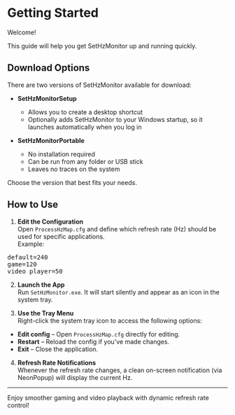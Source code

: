# Getting Started

Welcome! 

This guide will help you get SetHzMonitor up and running quickly.

## Download Options

There are two versions of SetHzMonitor available for download:

- **SetHzMonitorSetup**
  - Allows you to create a desktop shortcut  
  - Optionally adds SetHzMonitor to your Windows startup, so it launches automatically when you log in

- **SetHzMonitorPortable**
  - No installation required  
  - Can be run from any folder or USB stick  
  - Leaves no traces on the system

Choose the version that best fits your needs.

## How to Use

1. **Edit the Configuration**  
   Open `ProcessHzMap.cfg` and define which refresh rate (Hz) should be used for specific applications.  
   Example:
<pre>
default=240
game=120
video_player=50
</pre>

2. **Launch the App**  
Run `SetHzMonitor.exe`. It will start silently and appear as an icon in the system tray.

3. **Use the Tray Menu**  
Right-click the system tray icon to access the following options:
- **Edit config** – Open `ProcessHzMap.cfg` directly for editing.
- **Restart** – Reload the config if you've made changes.
- **Exit** – Close the application.

4. **Refresh Rate Notifications**  
Whenever the refresh rate changes, a clean on-screen notification (via NeonPopup) will display the current Hz.

---

Enjoy smoother gaming and video playback with dynamic refresh rate control!
